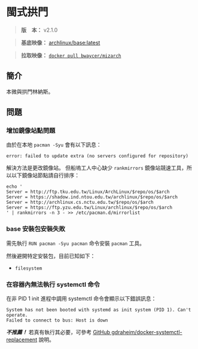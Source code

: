 閩式拱門
=======


> **版　本：** v2.1.0

> **基底映像：** [archlinux/base:latest](https://hub.docker.com/r/archlinux/base/)

> **拉取映像：** [`docker pull bwaycer/mizarch`](https://hub.docker.com/r/bwaycer/mizarch/)



## 簡介


本微與拱門林納斯。



## 問題


### 增加鏡像站點問題


由於在本地 `pacman -Syu` 會有以下訊息：

```
error: failed to update extra (no servers configured for repository)
```

解決方法是更改鏡像站。
但船塢工人中心缺少 `rankmirrors` 鏡像站競速工具，所以以下鏡像站節點請自行排序：

```
echo '
Server = http://ftp.tku.edu.tw/Linux/ArchLinux/$repo/os/$arch
Server = https://shadow.ind.ntou.edu.tw/archlinux/$repo/os/$arch
Server = http://archlinux.cs.nctu.edu.tw/$repo/os/$arch
Server = https://ftp.yzu.edu.tw/Linux/archlinux/$repo/os/$arch
' | rankmirrors -n 3 - >> /etc/pacman.d/mirrorlist
```



### base 安裝包安裝失敗


需先執行 `RUN pacman -Syu pacman` 命令安裝 `pacman` 工具。

然後避開特定安裝包，目前已知如下：

  * `filesystem`



### 在容器內無法執行 systemctl 命令


在非 PID 1 init 進程中調用 systemctl 命令會顯示以下錯誤訊息：

```
System has not been booted with systemd as init system (PID 1). Can't operate.
Failed to connect to bus: Host is down
```

___不推薦！___
若真有執行其必要，可參考
[GitHub gdraheim/docker-systemctl-replacement](https://github.com/gdraheim/docker-systemctl-replacement)
說明。

